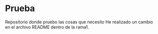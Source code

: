 # Prueba
Repositorio donde pruebo las cosas que necesito
He realizado un cambio en el archivo README dentro de la rama1.
